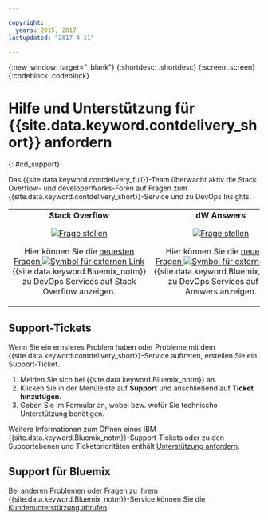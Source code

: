 ```yaml
---

copyright:
  years: 2015, 2017
lastupdated: "2017-4-11"

---
```


{:new_window: target="_blank"}
{:shortdesc: .shortdesc}
{:screen:.screen}
{:codeblock:.codeblock}


# Hilfe und Unterstützung für {{site.data.keyword.contdelivery_short}} anfordern    
{: #cd_support}  

Das {{site.data.keyword.contdelivery_full}}-Team überwacht aktiv die Stack Overflow- und developerWorks-Foren auf Fragen zum {{site.data.keyword.contdelivery_short}}-Service und zu DevOps Insights.    

<table>
 <td align="center">
 <strong>Stack Overflow</strong>
  <p>
   <a class="xref" href="http://stackoverflow.com/questions/ask?tags=ibm-bluemix,http://stackoverflow.com/questions/tagged/devops-services" target="_blank" title="(Wird in einer neuen Registerkarte oder in einem neuen Fenster geöffnet)"><img class="image" src="images/ask-a-question.png" alt="Frage stellen"/></a></p>
   <p>
    Hier können Sie die <a class="xref" href="http://stackoverflow.com/questions/tagged/devops-services" target="_blank" title="(Wird in einer neuen Registerkarte oder in einem neuen Fenster geöffnet)">neuesten Fragen <img class="image" src="../../icons/launch-glyph.svg" alt="Symbol für externen Link"/></a> {{site.data.keyword.Bluemix_notm}} zu DevOps Services auf Stack Overflow anzeigen.</p></td>
  <td align="center">
  <strong>dW Answers</strong>
   <p>
   <a class="xref" href="https://developer.ibm.com/answers/questions/ask/?topics=devops-services,bluemix" target="_blank" title="(Wird in einer neuen Registerkarte oder in einem neuen Fenster geöffnet)"><img class="image" src="images/ask-a-question.png" alt="Frage stellen"/></a></p>
   <p>
    Hier können Sie die <a class="xref" href="https://developer.ibm.com/answers/topics/devops-services.html" target="_blank" title="(Wird in einer neuen Registerkarte oder in einem neuen Fenster geöffnet)">neuesten Fragen <img class="image" src="../../icons/launch-glyph.svg" alt="Symbol für externen Link"/></a> {{site.data.keyword.Bluemix_notm}} zu DevOps Services auf dW Answers anzeigen.</p></td>
  </table>  


## Support-Tickets

Wenn Sie ein ernsteres Problem haben oder Probleme mit dem {{site.data.keyword.contdelivery_short}}-Service auftreten, erstellen Sie ein Support-Ticket.     

1. Melden Sie sich bei {{site.data.keyword.Bluemix_notm}} an.
1. Klicken Sie in der Menüleiste auf **Support** und anschließend auf **Ticket hinzufügen**. 
1. Geben Sie im Formular an, wobei bzw. wofür Sie technische Unterstützung benötigen. 

Weitere Informationen zum Öffnen eines IBM {{site.data.keyword.Bluemix_notm}}-Support-Tickets oder zu den Supportebenen und Ticketprioritäten enthält [Unterstützung anfordern](https://console.ng.bluemix.net/docs/support/index.html#contacting-support). 


## Support für Bluemix
Bei anderen Problemen oder Fragen zu Ihrem {{site.data.keyword.Bluemix_notm}}-Service können Sie die [Kundenunterstützung abrufen](https://www.{DomainName}/docs/support/index.html#getting-customer-support). 
